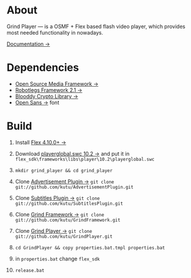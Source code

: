 # About

Grind Player — is a OSMF + Flex based flash video player, which provides most needed functionality in nowadays.

[Documentation &rarr;](http://osmfhls.kutu.ru/docs/grind/)

# Dependencies

- [Open Source Media Framework &rarr;](http://sourceforge.net/projects/osmf.adobe/files/OSMF%202.0%20Release%20%28final%20source%2C%20ASDocs%2C%20pdf%20guides%20and%20release%20notes%29/)
- [Robotlegs Framework 2.1 &rarr;](http://www.robotlegs.org/)
- [Blooddy Crypto Library &rarr;](http://www.blooddy.by/crypto/)
- [Open Sans &rarr;](http://www.google.com/webfonts/specimen/Open+Sans) font

# Build

1. Install [Flex 4.10.0+ &rarr;](http://flex.apache.org/installer.html)
2. Download [playerglobal.swc 10.2 &rarr;](http://helpx.adobe.com/flash-player/kb/archived-flash-player-versions.html#playerglobal) and put it in
	`flex_sdk\frameworks\libs\player\10.2\playerglobal.swc`

3. `mkdir grind_player && cd grind_player`
4. Clone [Advertisement Plugin &rarr;](https://github.com/kutu/AdvertisementPlugin)
	`git clone git://github.com/kutu/AdvertisementPlugin.git`

5. Clone [Subtitles Plugin &rarr;](https://github.com/kutu/SubtitlesPlugin)
	`git clone git://github.com/kutu/SubtitlesPlugin.git`

6. Clone [Grind Framework &rarr;](https://github.com/kutu/GrindFramework)
	`git clone git://github.com/kutu/GrindFramework.git`

7. Clone [Grind Player &rarr;](https://github.com/kutu/GrindPlayer)
	`git clone git://github.com/kutu/GrindPlayer.git`

8. `cd GrindPlayer && copy properties.bat.tmpl properties.bat`
9. in `properties.bat` change `flex_sdk`
10. `release.bat`
